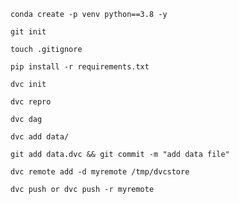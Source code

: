 ```
conda create -p venv python==3.8 -y
```

```
git init
```

```
touch .gitignore
```

```
pip install -r requirements.txt
```

```
dvc init
```

```
dvc repro
```

```
dvc dag
```

```
dvc add data/
```

```
git add data.dvc && git commit -m "add data file"
```

```
dvc remote add -d myremote /tmp/dvcstore
```

```
dvc push or dvc push -r myremote
```